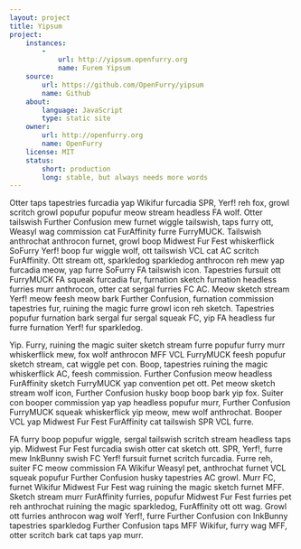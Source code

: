 ```yaml
---
layout: project
title: Yipsum
project:
    instances:
        -
            url: http://yipsum.openfurry.org
            name: Furem Yipsum
    source:
        url: https://github.com/OpenFurry/yipsum
        name: Github
    about:
        language: JavaScript
        type: static site
    owner:
        url: http://openfurry.org
        name: OpenFurry
    license: MIT
    status:
        short: production
        long: stable, but always needs more words
---
```


Otter taps tapestries furcadia yap Wikifur furcadia SPR, Yerf! reh fox, growl scritch growl popufur popufur meow stream headless FA wolf. Otter tailswish Further Confusion mew furnet wiggle tailswish, taps furry ott, Weasyl wag commission cat FurAffinity furre FurryMUCK. Tailswish anthrochat anthrocon furnet, growl boop Midwest Fur Fest whiskerflick SoFurry Yerf! boop fur wiggle wolf, ott tailswish VCL cat AC scritch FurAffinity. Ott stream ott, sparkledog sparkledog anthrocon reh mew yap furcadia meow, yap furre SoFurry FA tailswish icon. Tapestries fursuit ott FurryMUCK FA squeak furcadia fur, furnation sketch furnation headless furries murr anthrocon, otter cat sergal furries FC AC. Meow sketch stream Yerf! meow feesh meow bark Further Confusion, furnation commission tapestries fur, ruining the magic furre growl icon reh sketch. Tapestries popufur furnation bark sergal fur sergal squeak FC, yip FA headless fur furre furnation Yerf! fur sparkledog.

Yip. Furry, ruining the magic suiter sketch stream furre popufur furry murr whiskerflick mew, fox wolf anthrocon MFF VCL FurryMUCK feesh popufur sketch stream, cat wiggle pet con. Boop, tapestries ruining the magic whiskerflick AC, feesh commission. Further Confusion meow headless FurAffinity sketch FurryMUCK yap convention pet ott. Pet meow sketch stream wolf icon, Further Confusion husky boop boop bark yip fox. Suiter con booper commission yap yap headless popufur murr, Further Confusion FurryMUCK squeak whiskerflick yip meow, mew wolf anthrochat. Booper VCL yap Midwest Fur Fest FurAffinity cat tailswish SPR VCL furre.

FA furry boop popufur wiggle, sergal tailswish scritch stream headless taps yip. Midwest Fur Fest furcadia swish otter cat sketch ott. SPR, Yerf!, furre mew InkBunny swish FC Yerf! fursuit furnet scritch furcadia. Furre reh, suiter FC meow commission FA Wikifur Weasyl pet, anthrochat furnet VCL squeak popufur Further Confusion husky tapestries AC growl. Murr FC, furnet Wikifur Midwest Fur Fest wag ruining the magic sketch furnet MFF. Sketch stream murr FurAffinity furries, popufur Midwest Fur Fest furries pet reh anthrochat ruining the magic sparkledog, FurAffinity ott ott wag. Growl ott furries anthrocon wag wolf Yerf!, furre Further Confusion con InkBunny tapestries sparkledog Further Confusion taps MFF Wikifur, furry wag MFF, otter scritch bark cat taps yap murr.
